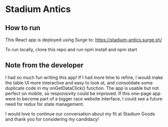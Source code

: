 # Stadium Antics

## How to run
This React app is deployed using Surge to: https://stadium-antics.surge.sh/

To run locally, clone this repo and run npm install and npm start

## Note from the developer
I had so much fun writing this app! If I had more time to refine, I would make the table UI more interactive and easy to look at, and consolidate some duplicate code in my onGetDataClick() function. The app is usable but not perfect on mobile, so responsivity could be improved. If this one-page app were to become part of a bigger race website interface, I could see a future need for redux for state management. 

I would love to continue our conversation about my fit at Stadium Goods and thank you for considering my candidacy!
